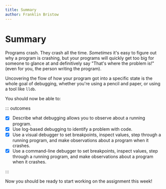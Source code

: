 ```yaml
---
title: Summary
author: Franklin Bristow
---
```


Summary
=======

Programs crash. They crash all the time. *Sometimes* it's easy to figure out
why a program is crashing, but your programs will quickly get too big for 
someone to glance at and definitively say "That's where the problem is!" (even
for you, the person writing the program).

Uncovering the flow of how your program got into a specific state is the whole
goal of debugging, whether you're using a pencil and paper, or using a tool
like `lldb`.

You should now be able to:

::: outcomes

* [X] Describe what debugging allows you to observe about a running program.
* [X] Use log-based debugging to identify a problem with code.
* [X] Use a visual debugger to set breakpoints, inspect values, step through a
  running program, and make observations about a program when it crashes.
* [X] Use a command-line debugger to set breakpoints, inspect values, step
  through a running program, and make observations about a program when it
  crashes.

:::

Now you should be ready to start working on the assignment this week!
